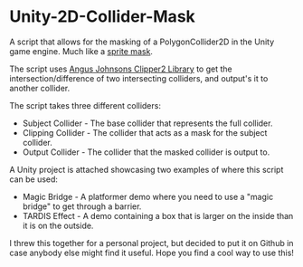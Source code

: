 # Unity-2D-Collider-Mask
A script that allows for the masking of a PolygonCollider2D in the Unity game engine. Much like a <a href="https://docs.unity3d.com/ScriptReference/SpriteMask.html">sprite mask</a>.

The script uses <a href="https://github.com/AngusJohnson/Clipper2">Angus Johnsons Clipper2 Library</a> to get the intersection/difference of two intersecting colliders, and output's it to another collider.

The script takes three different colliders: <br>
<ul>
<li>Subject Collider - The base collider that represents the full collider. <br>
<li>Clipping Collider - The collider that acts as a mask for the subject collider. <br>
<li>Output Collider - The collider that the masked collider is output to. <br>
</ul>

A Unity project is attached showcasing two examples of where this script can be used: <br>
<ul>
<li>Magic Bridge - A platformer demo where you need to use a "magic bridge" to get through a barrier. <br>
<li>TARDIS Effect - A demo containing a box that is larger on the inside than it is on the outside. <br>
</ul>

I threw this together for a personal project, but decided to put it on Github in case anybody else might find it useful. Hope you find a cool way to use this!
